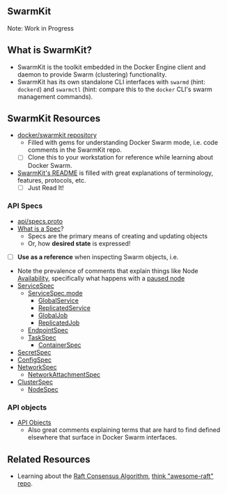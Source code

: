 ## SwarmKit

Note: Work in Progress

## What is SwarmKit?

- SwarmKit is the toolkit embedded in the Docker Engine client and daemon to provide Swarm (clustering) functionality. 
- SwarmKit has its own standalone CLI interfaces with `swarmd` (hint: `dockerd`) and `swarmctl` (hint: compare this to the `docker` CLI's swarm management commands).  

## SwarmKit Resources

- [docker/swarmkit repository](https://github.com/docker/swarmkit)
  - Filled with gems for understanding Docker Swarm mode, i.e. code comments in the SwarmKit repo.
  - [ ] Clone this to your workstation for reference while learning about Docker Swarm.
- [SwarmKit's README](https://github.com/docker/swarmkit/blob/master/README.md) is filled with great explanations of terminology, features, protocols, etc. 
  - [ ] Just Read It!

### API Specs

- [api/specs.proto](https://github.com/docker/swarmkit/blob/master/api/specs.proto)
- [What is a Spec](https://github.com/docker/swarmkit/blob/5a5494a9a7b408b790533a5e4e1cb43ca1c32aad/api/specs.proto#L11-L19)?
  - Specs are the primary means of creating and updating objects
  - Or, how **desired state** is expressed!
- [ ] **Use as a reference** when inspecting Swarm objects, i.e.
- Note the prevalence of comments that explain things like Node [Availability](https://github.com/docker/swarmkit/blob/5a5494a9a7b408b790533a5e4e1cb43ca1c32aad/api/specs.proto#L31), specifically what happens with a [paused node](https://github.com/docker/swarmkit/blob/5a5494a9a7b408b790533a5e4e1cb43ca1c32aad/api/specs.proto#L37-L39)
- [ServiceSpec](https://github.com/docker/swarmkit/blob/5a5494a9a7b408b790533a5e4e1cb43ca1c32aad/api/specs.proto#L57-L63)
  - [ServiceSpec.mode](https://github.com/docker/swarmkit/blob/5a5494a9a7b408b790533a5e4e1cb43ca1c32aad/api/specs.proto#L69-L74)
    - [GlobalService](https://github.com/docker/swarmkit/blob/5a5494a9a7b408b790533a5e4e1cb43ca1c32aad/api/specs.proto#L99-L100)
    - [ReplicatedService](https://github.com/docker/swarmkit/blob/5a5494a9a7b408b790533a5e4e1cb43ca1c32aad/api/specs.proto#L94-L95)
    - [GlobalJob](https://github.com/docker/swarmkit/blob/5a5494a9a7b408b790533a5e4e1cb43ca1c32aad/api/specs.proto#L118-L120)
    - [ReplicatedJob](https://github.com/docker/swarmkit/blob/5a5494a9a7b408b790533a5e4e1cb43ca1c32aad/api/specs.proto#L104-L106)
  - [EndpointSpec](https://github.com/docker/swarmkit/blob/5a5494a9a7b408b790533a5e4e1cb43ca1c32aad/api/specs.proto#L375-L377)
  - [TaskSpec](https://github.com/docker/swarmkit/blob/5a5494a9a7b408b790533a5e4e1cb43ca1c32aad/api/specs.proto#L124)
    - [ContainerSpec](https://github.com/docker/swarmkit/blob/5a5494a9a7b408b790533a5e4e1cb43ca1c32aad/api/specs.proto#L185-L186)
- [SecretSpec](https://github.com/docker/swarmkit/blob/5a5494a9a7b408b790533a5e4e1cb43ca1c32aad/api/specs.proto#L475-L476)
- [ConfigSpec](https://github.com/docker/swarmkit/blob/5a5494a9a7b408b790533a5e4e1cb43ca1c32aad/api/specs.proto#L493-L494)
- [NetworkSpec](https://github.com/docker/swarmkit/blob/5a5494a9a7b408b790533a5e4e1cb43ca1c32aad/api/specs.proto#L406-L407)
  - [NetworkAttachmentSpec](https://github.com/docker/swarmkit/blob/5a5494a9a7b408b790533a5e4e1cb43ca1c32aad/api/specs.proto#L176-L178)
- [ClusterSpec](https://github.com/docker/swarmkit/blob/5a5494a9a7b408b790533a5e4e1cb43ca1c32aad/api/specs.proto#L447-L448)
  - [NodeSpec](https://github.com/docker/swarmkit/blob/5a5494a9a7b408b790533a5e4e1cb43ca1c32aad/api/specs.proto#L21)

### API objects

- [API Objects](https://github.com/docker/swarmkit/blob/master/api/objects.proto)
  - Also great comments explaining terms that are hard to find defined elsewhere that surface in Docker Swarm interfaces.

## Related Resources

- Learning about the [Raft Consensus Algorithm](https://raft.github.io/), [think "awesome-raft" repo](https://github.com/raft/raft.github.io).
